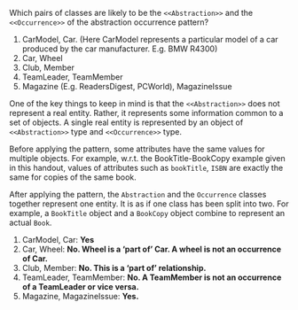 <panel header="{{ icon_Q_A }} Which situations match the pattern?">
<question has-input="true">

Which pairs of classes are likely to be the `<<Abstraction>>` and the `<<Occurrence>>` of the abstraction occurrence pattern?

1. CarModel, Car. (Here CarModel represents a particular model of a car produced by the car manufacturer. E.g. BMW R4300)
2. Car, Wheel
3. Club, Member
4. TeamLeader, TeamMember
5. Magazine (E.g. ReadersDigest, PCWorld), MagazineIssue

<div slot="answer">

One of the key things to keep in mind is that the `<<Abstraction>>` does not represent a real entity. Rather, it represents some information common to a set of objects. A single real entity is represented by an object of `<<Abstraction>>` type and `<<Occurrence>>` type.

Before applying the pattern, some attributes have the same values for multiple objects. For example, w.r.t. the BookTitle-BookCopy example given in this handout, values of attributes such as `bookTitle`, `ISBN` are exactly the same for copies of the same book.

After applying the pattern, the `Abstraction` and the `Occurrence` classes together represent one entity. It is as if one class has been split into two. For example, a `BookTitle` object and a `BookCopy` object combine to represent an actual `Book`.

1.	CarModel, Car: **Yes**
2.	Car, Wheel: **No. Wheel is a ‘part of’ Car. A wheel is not an occurrence of Car.**
3.	Club, Member: **No. This is a ‘part of’ relationship.**
4.	TeamLeader, TeamMember: **No. A TeamMember is not an occurrence of a TeamLeader or vice versa.**
5.	Magazine, MagazineIssue: **Yes.**

</div>
</question>
</panel>
